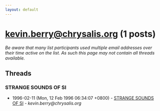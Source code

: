 ```yaml
---
layout: default
---
```


# kevin.berry@chrysalis.org (1 posts)

_Be aware that many list participants used multiple email addresses over their time active on the list. As such this page may not contain all threads available._

## Threads

### STRANGE SOUNDS OF SI
+ 1996-02-11 (Mon, 12 Feb 1996 06:34:07 +0800) - [STRANGE SOUNDS OF SI](/archive/1996/02/7acae1a0e23de2912599d8f6da9802869b3f5ee22a2a1b88a56d51cad5c013eb) - _kevin.berry@chrysalis.org_

